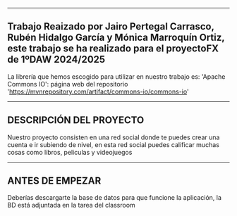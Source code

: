 ----
Trabajo Reaizado por Jairo Pertegal Carrasco, Rubén Hidalgo García y Mónica Marroquín Ortiz, este trabajo se ha realizado para el proyectoFX de 1ºDAW 2024/2025
-
La librería que hemos escogido para utilizar en nuestro trabajo es: 'Apache Commons IO': página web del repositorio 'https://mvnrepository.com/artifact/commons-io/commons-io'

---
DESCRIPCIÓN DEL PROYECTO
-
Nuestro proyecto consisten en una red social donde te puedes crear una cuenta e ir subiendo de nivel, en esta red social puedes calificar muchas cosas como libros, peliculas y videojuegos

---
ANTES DE EMPEZAR
-
Deberías descargarte la base de datos para que funcione la aplicación, la BD está adjuntada en la tarea del classroom
